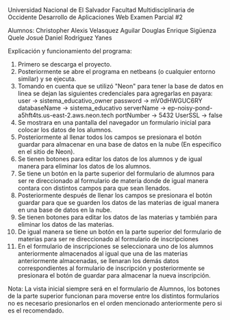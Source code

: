 Universidad Nacional de El Salvador
Facultad Multidisciplinaria de Occidente
Desarrollo de Aplicaciones Web
Examen Parcial #2

Alumnos:
Christopher Alexis Velasquez Aguilar
Douglas Enrique Sigüenza Quele
Josué Daniel Rodríguez Yanes

Explicación y funcionamiento del programa:

1. Primero se descarga el proyecto.
2. Posteriormente se abre el programa en netbeans (o cualquier entorno similar) y se ejecuta.
3. Tomando en cuenta que se utilizó "Neon" para tener la base de datos en linea se dejan las siguientes credenciales para agregarlas en payara:
   user -> sistema_educativo_owner
   password -> mV0dHWGUC6RY
   databaseName -> sistema_educativo
   serverName -> ep-noisy-pond-a5hft4ts.us-east-2.aws.neon.tech
   portNumber -> 5432
   UserSSL -> false
5. Se mostrara en una pantalla del navegador un formulario inicial para colocar los datos de los alumnos.
6. Posteriormente al llenar todos los campos se presionara el botón guardar para almacenar en una base de datos en la nube (En especifico en el sitio de Neon).
7. Se tienen botones para editar los datos de los alumnos y de igual manera para eliminar los datos de los alumnos.
8. Se tiene un botón en la parte superior del formulario de alumnos para ser re direccionado al formulario de materia donde de igual manera contara con distintos campos para que sean llenados.
9. Posteriormente después de llenar los campos se presionara el botón guardar para que se guarden los datos de las materias de igual manera en una base de datos en la nube.
10. Se tienen botones para editar los datos de las materias y también para eliminar los datos de las materias.
11. De igual manera se tiene un botón en la parte superior del formulario de materias para ser re direccionado al formulario de inscripciones
12. En el formulario de inscripciones se seleccionara uno de los alumnos anteriormente almacenados al igual que una de las materias anteriormente almacenadas, se llenaran los demás datos
correspondientes al formulario de inscripción y posteriormente se presionara el botón de guardar para almacenar la nueva inscripción.

Nota: La vista inicial siempre será en el formulario de Alumnos, los botones de la parte superior funcionan para moverse entre los distintos formularios no es necesario presionarlos en el orden mencionado anteriormente
pero si es el recomendado.
